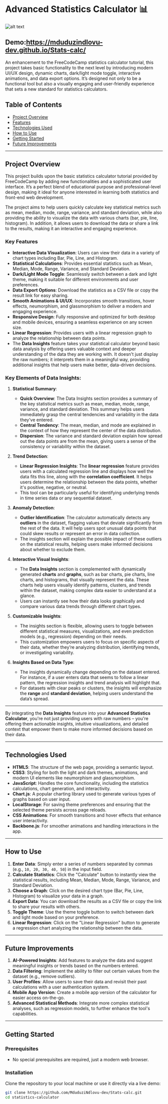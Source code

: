 # Advanced Statistics Calculator 📊
![alt text](image-1.png)

## Demo:https://mduduzindlovu-dev.github.io/Stats-calc/

An enhancement to the FreeCodeCamp statistics calculator tutorial, this project takes basic functionality to the next level by introducing modern UI/UX design, dynamic charts, dark/light mode toggle, interactive animations, and data export options. It’s designed not only to be a functional tool but also a visually engaging and user-friendly experience that sets a new standard for statistics calculators.

## Table of Contents

- [Project Overview](#project-overview)
- [Features](#features)
- [Technologies Used](#technologies-used)
- [How to Use](#how-to-use)
- [Getting Started](#getting-started)
- [Future Improvements](#future-improvements)

---

## Project Overview

This project builds upon the basic statistics calculator tutorial provided by FreeCodeCamp by adding new functionalities and a sophisticated user interface. It’s a perfect blend of educational purpose and professional-level design, making it ideal for anyone interested in learning both statistics and front-end web development.

The project aims to help users quickly calculate key statistical metrics such as mean, median, mode, range, variance, and standard deviation, while also providing the ability to visualize the data with various charts (bar, pie, line, histogram). In addition, it allows users to download the data or share a link to the results, making it an interactive and engaging experience.

### Key Features

- **Interactive Data Visualization**: Users can view their data in a variety of chart types including Bar, Pie, Line, and Histogram. 
- **Statistical Calculations**: Provides essential statistics such as Mean, Median, Mode, Range, Variance, and Standard Deviation.
- **Dark/Light Mode Toggle**: Seamlessly switch between a dark and light theme, making it suitable for different environments and user preferences.
- **Data Export Options**: Download the statistics as a CSV file or copy the result link for easy sharing.
- **Smooth Animations & UI/UX**: Incorporates smooth transitions, hover effects, neumorphism, and glassmorphism to deliver a modern and engaging experience.
- **Responsive Design**: Fully responsive and optimized for both desktop and mobile devices, ensuring a seamless experience on any screen size.
- **Linear Regression**: Provides users with a linear regression graph to analyze the relationship between data points.
- The **Data Insights** feature takes your statistical calculator beyond basic data analysis by offering users valuable context and deeper understanding of the data they are working with. It doesn't just display the raw numbers; it interprets them in a meaningful way, providing additional insights that help users make better, data-driven decisions.

### Key Elements of Data Insights:

1. **Statistical Summary**:
   - **Quick Overview**: The Data Insights section provides a summary of the key statistical metrics such as mean, median, mode, range, variance, and standard deviation. This summary helps users immediately grasp the central tendencies and variability in the data they’ve entered.
   - **Central Tendency**: The mean, median, and mode are explained in the context of how they represent the center of the data distribution.
   - **Dispersion**: The variance and standard deviation explain how spread out the data points are from the mean, giving users a sense of the consistency or variability within the dataset.

2. **Trend Detection**:
   - **Linear Regression Insights**: The **linear regression** feature provides users with a calculated regression line and displays how well the data fits this line, along with the **correlation coefficient**. It helps users determine the relationship between the data points, whether it's positive, negative, or neutral.
   - This tool can be particularly useful for identifying underlying trends in time series data or any sequential dataset.

3. **Anomaly Detection**:
   - **Outlier Identification**: The calculator automatically detects any **outliers** in the dataset, flagging values that deviate significantly from the rest of the data. It will help users spot unusual data points that could skew results or represent an error in data collection.
   - The insights section will explain the possible impact of these outliers on the statistical results, helping users make informed decisions about whether to exclude them.

4. **Interactive Visual Insights**:
   - The **Data Insights** section is complemented with dynamically generated **charts** and **graphs**, such as bar charts, pie charts, line charts, and histograms, that visually represent the data. These charts help users visually identify patterns, clusters, and trends within the dataset, making complex data easier to understand at a glance.
   - Users can instantly see how their data looks graphically and compare various data trends through different chart types.

5. **Customizable Insights**:
   - The insights section is flexible, allowing users to toggle between different statistical measures, visualizations, and even prediction models (e.g., regression) depending on their needs.
   - This customization empowers users to focus on specific aspects of their data, whether they’re analyzing distribution, identifying trends, or investigating variability.

6. **Insights Based on Data Type**:
   - The insights dynamically change depending on the dataset entered. For instance, if a user enters data that seems to follow a linear pattern, the regression insights and trend analysis will highlight that.
   - For datasets with clear peaks or clusters, the insights will emphasize the **range** and **standard deviation**, helping users understand the data’s spread.

---

By integrating the **Data Insights** feature into your **Advanced Statistics Calculator**, you're not just providing users with raw numbers – you're offering them actionable insights, intuitive visualizations, and detailed context that empower them to make more informed decisions based on their data.


---

## Technologies Used

- **HTML5**: The structure of the web page, providing a semantic layout.
- **CSS3**: Styling for both the light and dark themes, animations, and modern UI elements like neumorphism and glassmorphism.
- **JavaScript**: Handles the core functionality, including the statistics calculations, chart generation, and interactivity.
- **Chart.js**: A popular charting library used to generate various types of graphs based on user input.
- **LocalStorage**: For saving theme preferences and ensuring that the selected theme persists across page reloads.
- **CSS Animations**: For smooth transitions and hover effects that enhance user interactivity.
- **Backbone.js**: For smoother animations and handling interactions in the app.

---

## How to Use

1. **Enter Data**: Simply enter a series of numbers separated by commas (e.g., `10, 20, 30, 40, 50`) in the input field.
2. **Calculate Statistics**: Click the "Calculate" button to instantly view the statistical results, including Mean, Median, Mode, Range, Variance, and Standard Deviation.
3. **Choose a Graph**: Click on the desired chart type (Bar, Pie, Line, Histogram) to visualize your data in a graph.
4. **Export Data**: You can download the results as a CSV file or copy the link to share your results with others.
5. **Toggle Theme**: Use the theme toggle button to switch between dark and light mode based on your preference.
6. **Linear Regression**: Click on the "Linear Regression" button to generate a regression chart analyzing the relationship between the data.

---

## Future Improvements
1. **AI-Powered Insights**: Add features to analyze the data and suggest meaningful insights or trends based on the numbers entered.
2. **Data Filtering**: Implement the ability to filter out certain values from the dataset (e.g., remove outliers).
3. **User Profiles**: Allow users to save their data and revisit their past calculations with a user authentication system.
4. **Mobile App Version**: Create a mobile app version of the calculator for easier access on-the-go.
5. **Advanced Statistical Methods**: Integrate more complex statistical analyses, such as regression models, to further enhance the tool's capabilities.

---

## Getting Started

### Prerequisites

- No special prerequisites are required, just a modern web browser.

### Installation

Clone the repository to your local machine or use it directly via a live demo:

```bash
git clone https://github.com/MduduziNdlovu-dev/Stats-calc.git
cd statistics-calculator
